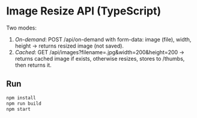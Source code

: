 # Image Resize API (TypeScript)

Two modes:
1) *On-demand*: POST /api/on-demand with form-data: image (file), width, height → returns resized image (not saved).
2) *Cached*: GET /api/images?filename=<name>.jpg&width=200&height=200 → returns cached image if exists, otherwise resizes, stores to /thumbs, then returns it.

## Run
```bash
npm install
npm run build
npm start